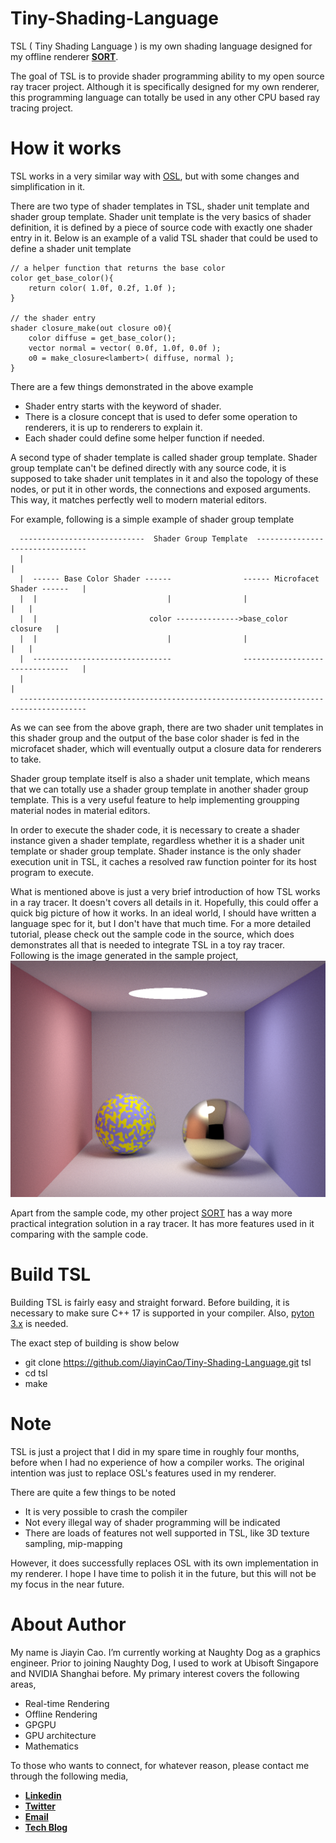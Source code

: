 # Tiny-Shading-Language

TSL ( Tiny Shading Language ) is my own shading language designed for my offline renderer [**SORT**](http://sort-renderer.com/).

The goal of TSL is to provide shader programming ability to my open source ray tracer project. 
Although it is specifically designed for my own renderer, this programming language can totally be used in any other CPU based ray tracing project.

# How it works
TSL works in a very similar way with [OSL](https://github.com/imageworks/OpenShadingLanguage), but with some changes and simplification in it.

There are two type of shader templates in TSL, shader unit template and shader group template. Shader unit template is the very basics of shader definition, it is defined by a piece of source code with exactly one shader entry in it. Below is an example of a valid TSL shader that could be used to define a shader unit template

```
// a helper function that returns the base color
color get_base_color(){
    return color( 1.0f, 0.2f, 1.0f );
}

// the shader entry
shader closure_make(out closure o0){
    color diffuse = get_base_color();
    vector normal = vector( 0.0f, 1.0f, 0.0f );
    o0 = make_closure<lambert>( diffuse, normal );
}
```

There are a few things demonstrated in the above example
- Shader entry starts with the keyword of shader.
- There is a closure concept that is used to defer some operation to renderers, it is up to renderers to explain it.
- Each shader could define some helper function if needed.

A second type of shader template is called shader group template. Shader group template can't be defined directly with any source code, it is supposed to take shader unit templates in it and also the topology of these nodes, or put it in other words, the connections and exposed arguments.
This way, it matches perfectly well to modern material editors.

For example, following is a simple example of shader group template

```
  ----------------------------  Shader Group Template  --------------------------------
  |                                                                                   |
  |  ------ Base Color Shader ------                ------ Microfacet Shader ------   |
  |  |                             |                |                             |   |
  |  |                         color -------------->base_color              closure   |
  |  |                             |                |                             |   |
  |  -------------------------------                -------------------------------   |
  |                                                                                   |
  -------------------------------------------------------------------------------------
```

As we can see from the above graph, there are two shader unit templates in this shader group and the output of the base color shader is fed in the microfacet shader, which will eventually output a closure data for renderers to take.

Shader group template itself is also a shader unit template, which means that we can totally use a shader group template in another shader group template.
This is a very useful feature to help implementing groupping material nodes in material editors.

In order to execute the shader code, it is necessary to create a shader instance given a shader template, regardless whether it is a shader unit template or shader group template. Shader instance is the only shader execution unit in TSL, it caches a resolved raw function pointer for its host program to execute.

What is mentioned above is just a very brief introduction of how TSL works in a ray tracer. It doesn't covers all details in it. Hopefully, this could offer a quick big picture of how it works. In an ideal world, I should have written a language spec for it, but I don't have that much time.
For a more detailed tutorial, please check out the sample code in the source, which does demonstrates all that is needed to integrate TSL in a toy ray tracer.
Following is the image generated in the sample project,
![](https://github.com/JiayinCao/Tiny-Shading-Language/blob/master/gallery/tsl_sample.jpg?raw=true)

Apart from the sample code, my other project [SORT](http://sort-renderer.com/) has a way more practical integration solution in a ray tracer. It has more features used in it comparing with the sample code.

# Build TSL
Building TSL is fairly easy and straight forward. Before building, it is necessary to make sure C++ 17 is supported in your compiler. Also, [pyton 3.x](https://www.python.org/downloads/) is needed.

The exact step of building is show below
- git clone https://github.com/JiayinCao/Tiny-Shading-Language.git tsl
- cd tsl
- make

# Note
TSL is just a project that I did in my spare time in roughly four months, before when I had no experience of how a compiler works.
The original intention was just to replace OSL's features used in my renderer.

There are quite a few things to be noted
- It is very possible to crash the compiler
- Not every illegal way of shader programming will be indicated
- There are loads of features not well supported in TSL, like 3D texture sampling, mip-mapping

However, it does successfully replaces OSL with its own implementation in my renderer. I hope I have time to polish it in the future, but this will not be my focus in the near future.

# About Author

My name is Jiayin Cao. I’m currently working at Naughty Dog as a graphics engineer. Prior to joining Naughty Dog, I used to work at Ubisoft Singapore and NVIDIA Shanghai before. My primary interest covers the following areas,

- Real-time Rendering
- Offline Rendering
- GPGPU
- GPU architecture
- Mathematics

To those who wants to connect, for whatever reason, please contact me through the following media,

- [**Linkedin**](https://www.linkedin.com/in/caojiayin/)
- [**Twitter**](https://twitter.com/Jiayin_Cao)
- [**Email**](mailto:caojiayin1985@gmail.com)
- [**Tech Blog**](https://agraphicsguy.wordpress.com/)
